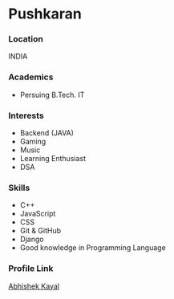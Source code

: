 # Pushkaran

### Location

 INDIA

### Academics

- Persuing B.Tech. IT

### Interests

- Backend (JAVA)
- Gaming
- Music
- Learning Enthusiast
- DSA

### Skills

- C++
- JavaScript
- CSS
- Git & GitHub
- Django
- Good knowledge in Programming Language


### Profile Link

[Abhishek Kayal](https://github.com/Karan9616)
